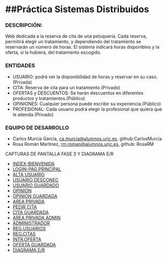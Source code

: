 ##Práctica Sistemas Distribuidos
=

### DESCRIPCIÓN:
Web dedicada a la reserva de cita de una peluquería. Cada reserva, permitirá elegir un tratamiento, y dependiendo del tratamiento se reservarán un número de horas. El sistema indicará horas disponibles y la oferta, si la hubiera, del tratamiento escogido.


### ENTIDADES
- USUARIO: podrá ver la disponibilidad de horas y reservar en su caso.(Privada)
- CITA: Reserva de cita para un tratamiento.(Privado)
- OFERTAS y DESCUENTOS: Se harán descuentos en diferentes productos y tratamientos.(Público)
- OPINIONES: Cualquier persona puede escribir su experiencia.(Público)
- PROFESIONAL: Cada usuario podrá elegir la profesional que quiera que le atienda.(Privado)


### EQUIPO DE DESARROLLO
- Carlos Murcia García, ca.murcia@alumnos.urjc.es, github:CarlosMurcia
- Rosa Román Martínez, rm.roman@alumnos.urjc.es, github: RosaRM


CAPTURAS DE PANTALLA FASE 3 Y DIAGRAMA E/R

- [INDEX-BIENVENIDA](https://github.com/CarlosMurcia/Sistemas-Distribuidos/blob/master/Desarrollo/Imagenes/index.jpg)
- [LOGIN-PAG.PRINCIPAL](https://github.com/CarlosMurcia/Sistemas-Distribuidos/blob/master/Desarrollo/Imagenes/login.jpg)
- [ALTA USUARIO](https://github.com/CarlosMurcia/Sistemas-Distribuidos/blob/master/Desarrollo/Imagenes/Alta%20usuario.jpg)
- [USUARIO DESCONEC](https://github.com/CarlosMurcia/SistemasDistribuidos/blob/master/Desarrollo/Imagenes/Usuario%20Desconectado.jpg)
- [USUARIO GUARDADO](https://github.com/CarlosMurcia/Sistemas-Distribuidos/blob/master/Desarrollo/Imagenes/Usuario%20guardado.jpg)
- [OPINION](https://github.com/CarlosMurcia/Sistemas-Distribuidos/blob/master/Desarrollo/Imagenes/Opinion.jpg)
- [OPINION GUARDADA](https://github.com/CarlosMurcia/Sistemas-Distribuidos/blob/master/Desarrollo/Imagenes/Opinion%20guardada.jpg)
- [AREA PRIVADA](https://github.com/CarlosMurcia/Sistemas-Distribuidos/blob/master/Desarrollo/Imagenes/Area%20privada.jpg)
- [PEDIR CITA](https://github.com/CarlosMurcia/Sistemas-Distribuidos/blob/master/Desarrollo/Imagenes/Pedir%20cita.jpg)
- [CITA GUARDADA](https://github.com/CarlosMurcia/Sistemas-Distribuidos/blob/master/Desarrollo/Imagenes/Cita%20guardada.jpg)
- [AREA PRIVADA ADMIN](https://github.com/CarlosMurcia/Sistemas-Distribuidos/blob/master/Desarrollo/Imagenes/Area%20privada%20admin.jpg)
- [ADMINISTRADOR](https://github.com/CarlosMurcia/Sistemas-Distribuidos/blob/master/Desarrollo/Imagenes/Administrador.jpg)
- [REG.USUARIOS](https://github.com/CarlosMurcia/Sistemas-Distribuidos/blob/master/Desarrollo/Imagenes/Registro%20de%20usuarios.jpg)
- [REG.CITAS](https://github.com/CarlosMurcia/Sistemas-Distribuidos/blob/master/Desarrollo/Imagenes/Registro%20de%20citas.jpg)
- [INTR.OFERTA](https://github.com/CarlosMurcia/Sistemas-Distribuidos/blob/master/Desarrollo/Imagenes/Introducir%20oferta.jpg)
- [OFERTA GUARDADA](https://github.com/CarlosMurcia/Sistemas-Distribuidos/blob/master/Desarrollo/Imagenes/Oferta%20guardada.jpg)
- [DIAGRAMA E/R](https://github.com/CarlosMurcia/Sistemas-Distribuidos/blob/master/Desarrollo/Imagenes/Diagrama%20ER.jpg)

